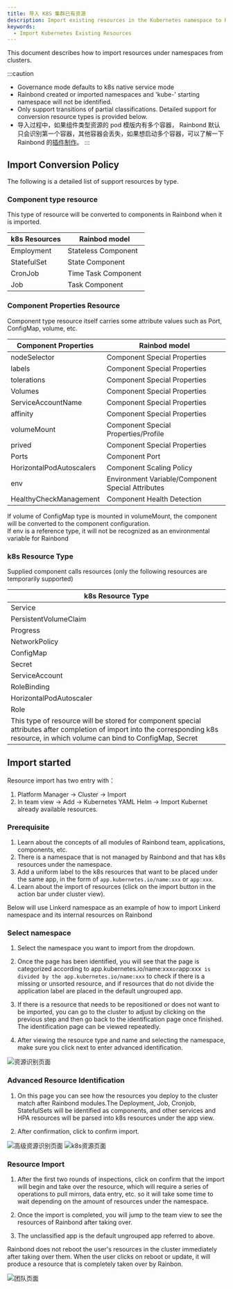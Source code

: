 ```yaml
---
title: 导入 K8S 集群已有资源
description: Import existing resources in the Kubernetes namespace to Rainbond for management.
keywords:
  - Import Kubernetes Existing Resources
---
```


This document describes how to import resources under namespaces from clusters.

:::caution

- Governance mode defaults to k8s native service mode
- Rainbond created or imported namespaces and 'kube-' starting namespace will not be identified.
- Only support transitions of partial classifications. Detailed support for conversion resource types is provided below.
- 导入过程中，如果组件类型资源的 pod 模版内有多个容器， Rainbond 默认只会识别第一个容器，其他容器会丢失，如果想启动多个容器，可以了解一下 Rainbond 的[插件制作](../app-ops/app-sidecar.md)。
  :::

## Import Conversion Policy

The following is a detailed list of support resources by type.

### Component type resource

This type of resource will be converted to components in Rainbond when it is imported.

| k8s Resources | Rainbod model       |
| ------------- | ------------------- |
| Employment    | Stateless Component |
| StatefulSet   | State Component     |
| CronJob       | Time Task Component |
| Job           | Task Component      |

### Component Properties Resource

Component type resource itself carries some attribute values such as Port, ConfigMap, volume, etc.

| Component Properties     | Rainbod model                                     |
| ------------------------ | ------------------------------------------------- |
| nodeSelector             | Component Special Properties                      |
| labels                   | Component Special Properties                      |
| tolerations              | Component Special Properties                      |
| Volumes                  | Component Special Properties                      |
| ServiceAccountName       | Component Special Properties                      |
| affinity                 | Component Special Properties                      |
| volumeMount              | Component Special Properties/Profile              |
| prived                   | Component Special Properties                      |
| Ports                    | Component Port                                    |
| HorizontalPodAutoscalers | Component Scaling Policy                          |
| env                      | Environment Variable/Component Special Attributes |
| HealthyCheckManagement   | Component Health Detection                        |

If volume of ConfigMap type is mounted in volumeMount, the component will be converted to the component configuration.\
If env is a reference type, it will not be recognized as an environmental variable for Rainbond

### k8s Resource Type

Supplied component calls resources (only the following resources are temporarily supported)

| k8s Resource Type                                                                                                                                                                   |
| ----------------------------------------------------------------------------------------------------------------------------------------------------------------------------------- |
| Service                                                                                                                                                                             |
| PersistentVolumeClaim                                                                                                                                                               |
| Progress                                                                                                                                                                            |
| NetworkPolicy                                                                                                                                                                       |
| ConfigMap                                                                                                                                                                           |
| Secret                                                                                                                                                                              |
| ServiceAccount                                                                                                                                                                      |
| RoleBinding                                                                                                                                                                         |
| HorizontalPodAutoscaler                                                                                                                                                             |
| Role                                                                                                                                                                                |
| This type of resource will be stored for component special attributes after completion of import into the corresponding k8s resource, in which volume can bind to ConfigMap, Secret |

## Import started

Resource import has two entry with：

1. Platform Manager -> Cluster -> Import
2. In team view -> Add -> Kubernetes YAML Helm -> Import Kubernet already available resources.

### Prerequisite

1. Learn about the concepts of all modules of Rainbond team, applications, components, etc.
2. There is a namespace that is not managed by Rainbond and that has k8s resources under the namespace.
3. Add a uniform label to the k8s resources that want to be placed under the same app, in the form of `app.kubernetes.io/name:xxx` or `app:xxx`.
4. Learn about the import of resources (click on the import button in the action bar under cluster view).

Below will use Linkerd namespace as an example of how to import Linkerd namespace and its internal resources on Rainbond

### Select namespace

1. Select the namespace you want to import from the dropdown.

2. Once the page has been identified, you will see that the page is categorized according to app.kubernetes.io/name:xxx`or`app:xxx` is divided by the app.kubernetes.io/name:xxx` to check if there is a missing or unsorted resource, and if resources that do not divide the application label are placed in the default ungrouped app.

3. If there is a resource that needs to be repositioned or does not want to be imported, you can go to the cluster to adjust by clicking on the previous step and then go back to the identification page once finished. The identification page can be viewed repeatedly.

4. After viewing the resource type and name and selecting the namespace, make sure you click next to enter advanced identification.

<img src="https://static.goodrain.com/docs/5.8/docs/use-manual/team-manage/ns-to-team/resource_name.jpg" title="资源识别页面"/>

### Advanced Resource Identification

1. On this page you can see how the resources you deploy to the cluster match after Rainbond modules.The Deployment, Job, Cronjob, StatefulSets will be identified as components, and other services and HPA resources will be parsed into k8s resources under the app view.

2. After confirmation, click to confirm import.

<img src="https://static.goodrain.com/docs/5.8/docs/use-manual/team-manage/ns-to-team/advanced_resources.jpg" title="高级资源识别页面"/>
<img src="https://static.goodrain.com/docs/5.8/docs/use-manual/team-manage/ns-to-team/k8s_resources.jpg" title="k8s资源页面"/>

### Resource Import

1. After the first two rounds of inspections, click on confirm that the import will begin and take over the resource, which will require a series of operations to pull mirrors, data entry, etc. so it will take some time to wait depending on the amount of resources under the namespace.

2. Once the import is completed, you will jump to the team view to see the resources of Rainbond after taking over.

3. The unclassified app is the default ungrouped app referred to above.

Rainbond does not reboot the user's resources in the cluster immediately after taking over them. When the user clicks on reboot or update, it will produce a resource that is completely taken over by Rainbon.

<img src="https://static.goodrain.com/docs/5.8/docs/use-manual/team-manage/ns-to-team/import.jpg" title="团队页面"/>
